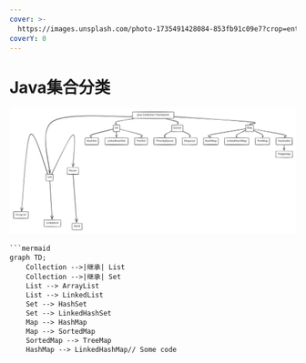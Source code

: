 ```yaml
---
cover: >-
  https://images.unsplash.com/photo-1735491428084-853fb91c09e7?crop=entropy&cs=srgb&fm=jpg&ixid=M3wxOTcwMjR8MHwxfHJhbmRvbXx8fHx8fHx8fDE3Mzg0MjU4NDF8&ixlib=rb-4.0.3&q=85
coverY: 0
---
```


# Java集合分类

<img src="../../.gitbook/assets/file.excalidraw.svg" alt="" class="gitbook-drawing">

````mermaid
```mermaid
graph TD;
    Collection -->|继承| List
    Collection -->|继承| Set
    List --> ArrayList
    List --> LinkedList
    Set --> HashSet
    Set --> LinkedHashSet
    Map --> HashMap
    Map --> SortedMap
    SortedMap --> TreeMap
    HashMap --> LinkedHashMap// Some code
````

